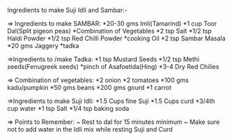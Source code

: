 Ingredients to make Suji Idli and Sambar:-

=> Ingredients to make SAMBAR:
*20-30 gms Imli(Tamarind)
*1 cup Toor Dal(Split pigeon peas)
*Combination of Vegetables
*2 tsp Salt
*1/2 tsp Haldi Powder
*1/2 tsp Red Chilli Powder
*cooking Oil
*2 tsp Sambar Masala
*20 gms Jaggery
*tadka

=>Ingredients to /make Tadka:
*1 tsp Mustard Seeds
*1/2 tsp Methi seeds(Fenugreek seeds)
*pinch of Asafoetida(Hing)
*3-4 Dry Red Chilies

=> Combination of vegetables:
*2 onion 
*2 tomatoes
*100 gms kadu/pumpkin
*50 gms beans
*200 gms gourd 
*1 carrot

=>Ingredients to make Suji Idli:
*1.5 Cups fine Suji
*1.5 Cups curd
*3/4th cup water
*1 tsp Salt
*1/4 tsp baking soda

=> Points to Remember:
~ Rest to dal for 15 minutes minimum
~ Make sure not to add water in the Idli mix while resting Suji and Curd
